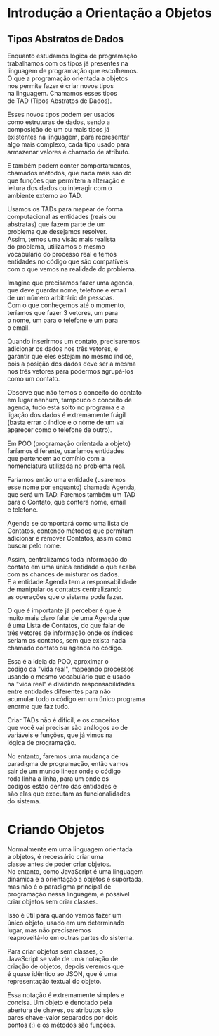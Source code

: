 # Introdução a Orientação a Objetos</br>
## Tipos Abstratos de Dados </br>
Enquanto estudamos lógica de programação </br>
trabalhamos com os tipos já presentes na </br>
linguagem de programação que escolhemos. </br>
O que a programação orientada a objetos </br>
nos permite fazer é criar novos tipos </br>
na linguagem. Chamamos esses tipos </br>
de TAD (Tipos Abstratos de Dados).</br>

Esses novos tipos podem ser usados </br>
como estruturas de dados, sendo a </br>
composição de um ou mais tipos já </br>
existentes na linguagem, para representar </br>
algo mais complexo, cada tipo usado para </br>
armazenar valores é chamado de atributo.</br>

E também podem conter comportamentos, </br>
chamados métodos, que nada mais são do </br>
que funções que permitem a alteração e </br>
leitura dos dados ou interagir com o </br>
ambiente externo ao TAD.</br>

Usamos os TADs para mapear de forma </br>
computacional as entidades (reais ou </br>
abstratas) que fazem parte de um </br>
problema que desejamos resolver. </br>
Assim, temos uma visão mais realista </br>
do problema, utilizamos o mesmo </br>
vocabulário do processo real e temos </br>
entidades no código que são compatíveis </br>
com o que vemos na realidade do problema.</br>

Imagine que precisamos fazer uma agenda, </br>
que deve guardar nome, telefone e email </br>
de um número arbitrário de pessoas. </br>
Com o que conheçemos até o momento, </br>
teríamos que fazer 3 vetores, um para </br>
o nome, um para o telefone e um para </br>
o email.

Quando inserirmos um contato, precisaremos </br>
adicionar os dados nos três vetores, e </br>
garantir que eles estejam no mesmo índice, </br>
pois a posição dos dados deve ser a mesma </br>
nos três vetores para podermos agrupá-los </br>
como um contato.

Observe que não temos o conceito do contato </br>
em lugar nenhum, tampouco o conceito de </br>
agenda, tudo está solto no programa e a </br>
ligação dos dados é extremamente frágil </br>
(basta errar o índice e o nome de um vai </br>
aparecer como o telefone de outro).

Em POO (programação orientada a objeto) </br>
faríamos diferente, usaríamos entidades </br>
que pertencem ao domínio com a </br>
nomenclatura utilizada no problema real.</br>

Faríamos então uma entidade (usaremos </br>
esse nome por enquanto) chamada Agenda, </br>
que será um TAD. Faremos também um TAD </br>
para o Contato, que conterá nome, email </br>
e telefone.

Agenda se comportará como uma lista de </br>
Contatos, contendo métodos que permitam </br>
adicionar e remover Contatos, assim como </br>
buscar pelo nome.</br>

Assim, centralizamos toda informação do </br>
contato em uma única entidade o que acaba </br>
com as chances de misturar os dados. </br>
E a entidade Agenda tem a responsabilidade </br>
de manipular os contatos centralizando </br>
as operações que o sistema pode fazer.</br>

O que é importante já perceber é que é </br>
muito mais claro falar de uma Agenda que </br>
é uma Lista de Contatos, do que falar de </br>
três vetores de informação onde os índices </br>
seriam os contatos, sem que exista nada </br>
chamado contato ou agenda no código.</br>

Essa é a ideia da POO, aproximar o </br>
código da "vida real", mapeando processos </br>
usando o mesmo vocabulário que é usado </br>
na "vida real" e dividindo responsabilidades </br>
entre entidades diferentes para não </br>
acumular todo o código em um único programa </br>
enorme que faz tudo.

Criar TADs não é difícil, e os conceitos </br>
que você vai precisar são análogos ao de</br>
variáveis e funções, que já vimos na </br>
lógica de programação.

No entanto, faremos uma mudança de </br>
paradigma de programação, então vamos </br>
sair de um mundo linear onde o código </br>
roda linha a linha, para um onde os </br>
códigos estão dentro das entidades e </br>
são elas que executam as funcionalidades </br>
do sistema.

# Criando Objetos</br>
Normalmente em uma linguagem orientada </br>
a objetos, é necessário criar uma </br>
classe antes de poder criar objetos. </br>
No entanto, como JavaScript é uma linguagem </br>
dinâmica e a orientação a objetos é suportada, </br>
mas não é o paradigma principal de </br>
programação nessa linguagem, é possível </br>
criar objetos sem criar classes.</br>

Isso é útil para quando vamos fazer um </br>
único objeto, usado em um determinado </br>
lugar, mas não precisaremos </br>
reaproveitá-lo em outras partes do sistema.

Para criar objetos sem classes, o </br>
JavaScript se vale de uma notação de </br>
criação de objetos, depois veremos que </br>
é quase idêntico ao JSON, que é uma </br>
representação textual do objeto.

Essa notação é extremamente simples e </br>
concisa. Um objeto é denotado pela </br>
abertura de chaves, os atributos são </br>
pares chave-valor separados por dois </br>
pontos (:) e os métodos são funções.
